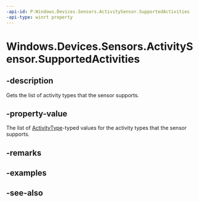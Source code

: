 ----api-id: P:Windows.Devices.Sensors.ActivitySensor.SupportedActivities
-api-type: winrt property
---<!-- Property syntaxpublic Windows.Foundation.Collections.IVectorView<Windows.Devices.Sensors.ActivityType> SupportedActivities { get; }--># Windows.Devices.Sensors.ActivitySensor.SupportedActivities## -descriptionGets the list of activity types that the sensor supports.## -property-valueThe list of [ActivityType](activitytype.md)-typed values for the activity types that the sensor supports.## -remarks## -examples## -see-also